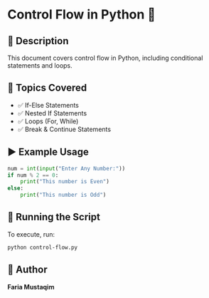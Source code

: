 # Control Flow in Python 🚀

## 📌 Description

This document covers control flow in Python, including conditional statements and loops.

## 🔹 Topics Covered

- ✅ If-Else Statements
- ✅ Nested If Statements
- ✅ Loops (For, While)
- ✅ Break & Continue Statements

## ▶️ Example Usage

```python
num = int(input("Enter Any Number:"))
if num % 2 == 0:
    print("This number is Even")
else:
    print("This number is Odd")
```

## 📜 Running the Script

To execute, run:

```bash
python control-flow.py
```

## 📝 Author

**Faria Mustaqim**
